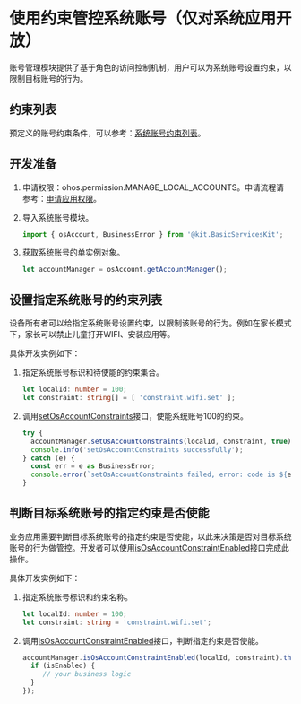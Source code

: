 # 使用约束管控系统账号（仅对系统应用开放）

<!--Kit: Basic Services Kit-->
<!--Subsystem: Account-->
<!--Owner: @steven-q-->
<!--Designer: @JiDong-CS1-->
<!--Tester: @zhaimengchao-->
<!--Adviser: @zengyawen-->

账号管理模块提供了基于角色的访问控制机制，用户可以为系统账号设置约束，以限制目标账号的行为。

## 约束列表

预定义的账号约束条件，可以参考：[系统账号约束列表](../../reference/apis-basic-services-kit/js-apis-osAccount.md#系统账号约束列表)。

## 开发准备

1. 申请权限：ohos.permission.MANAGE_LOCAL_ACCOUNTS。申请流程请参考：[申请应用权限](../../security/AccessToken/determine-application-mode.md#system_basic等级应用申请权限的方式)。

2. 导入系统账号模块。

   ```ts
   import { osAccount, BusinessError } from '@kit.BasicServicesKit';
   ```

3. 获取系统账号的单实例对象。

   ```ts
   let accountManager = osAccount.getAccountManager();
   ```

## 设置指定系统账号的约束列表

设备所有者可以给指定系统账号设置约束，以限制该账号的行为。例如在家长模式下，家长可以禁止儿童打开WIFI、安装应用等。

具体开发实例如下：

1. 指定系统账号标识和待使能的约束集合。

   ```ts
   let localId: number = 100;
   let constraint: string[] = [ 'constraint.wifi.set' ];
   ```

2. 调用[setOsAccountConstraints](../../reference/apis-basic-services-kit/js-apis-osAccount-sys.md#setosaccountconstraints)接口，使能系统账号100的约束。

   ```ts
   try {
     accountManager.setOsAccountConstraints(localId, constraint, true);
     console.info('setOsAccountConstraints successfully');
   } catch (e) {
     const err = e as BusinessError;
     console.error(`setOsAccountConstraints failed, error: code is ${err.code}, message is ${err.message}`);
   }
   ```

## 判断目标系统账号的指定约束是否使能

业务应用需要判断目标系统账号的指定约束是否使能，以此来决策是否对目标系统账号的行为做管控。开发者可以使用[isOsAccountConstraintEnabled](../../reference/apis-basic-services-kit/js-apis-osAccount-sys.md#isosaccountconstraintenabled11)接口完成此操作。

具体开发实例如下：

1. 指定系统账号标识和约束名称。

   ```ts
   let localId: number = 100;
   let constraint: string = 'constraint.wifi.set';
   ```

2. 调用[isOsAccountConstraintEnabled](../../reference/apis-basic-services-kit/js-apis-osAccount-sys.md#isosaccountconstraintenabled11)接口，判断指定约束是否使能。

   ```ts
   accountManager.isOsAccountConstraintEnabled(localId, constraint).then((isEnabled: boolean) => {
     if (isEnabled) {
        // your business logic
     }
   });
   ```
